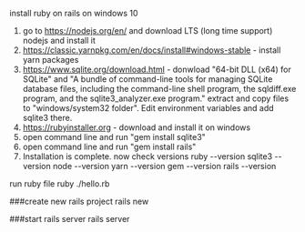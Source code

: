 install ruby on rails on windows 10

1. go to https://nodejs.org/en/ and download LTS (long time support) nodejs and install it
2. https://classic.yarnpkg.com/en/docs/install#windows-stable - install yarn packages
3. https://www.sqlite.org/download.html -  donwload "64-bit DLL (x64) for SQLite" and "A bundle of command-line tools for managing SQLite database files, including the command-line shell program, the sqldiff.exe program, and the sqlite3_analyzer.exe program."
extract and copy files to "windows/system32 folder". 
Edit environment variables and add sqlite3 there.
4. https://rubyinstaller.org - download and install it on windows
4. open command line and run "gem install sqlite3"
5. open command line and run "gem install rails"
6. Installation is complete. now check versions
ruby --version
sqlite3 --version
node --version
yarn --version
gem --version
rails --version

run ruby file
ruby ./hello.rb

###create new rails project
rails new <projectname>

###start rails server
rails server


